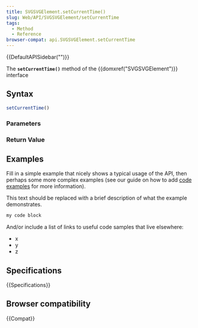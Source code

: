 ```yaml
---
title: SVGSVGElement.setCurrentTime()
slug: Web/API/SVGSVGElement/setCurrentTime
tags:
  - Method
  - Reference
browser-compat: api.SVGSVGElement.setCurrentTime
---
```

{{DefaultAPISidebar("")}}

The **`setCurrentTime()`** method of the {{domxref("SVGSVGElement")}} interface 

## Syntax

```js
setCurrentTime()
```

### Parameters



### Return Value



## Examples

Fill in a simple example that nicely shows a typical usage of the API, then perhaps some more complex examples (see our guide on how to add [code examples](/en-US/docs/MDN/Contribute/Structures/Code_examples) for more information).

This text should be replaced with a brief description of what the example demonstrates.

```js
my code block
```

And/or include a list of links to useful code samples that live elsewhere:

*   x
*   y
*   z

## Specifications

{{Specifications}}

## Browser compatibility

{{Compat}}


